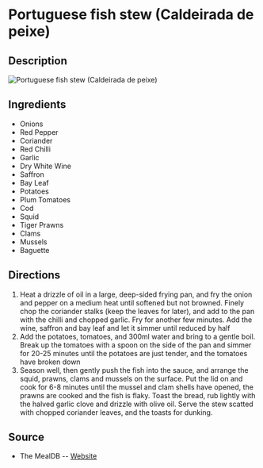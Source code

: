 # Portuguese fish stew (Caldeirada de peixe)

## Description
![Portuguese fish stew (Caldeirada de peixe)](https://www.themealdb.com/images/media/meals/do7zps1614349775.jpg "Portuguese fish stew (Caldeirada de peixe)")

## Ingredients
- Onions
- Red Pepper
- Coriander
- Red Chilli
- Garlic
- Dry White Wine
- Saffron
- Bay Leaf
- Potatoes
- Plum Tomatoes
- Cod
- Squid
- Tiger Prawns
- Clams
- Mussels
- Baguette

## Directions
1. Heat a drizzle of oil in a large, deep-sided frying pan, and fry the onion and pepper on a medium heat until softened but not browned. Finely chop the coriander stalks (keep the leaves for later), and add to the pan with the chilli and chopped garlic. Fry for another few minutes. Add the wine, saffron and bay leaf and let it simmer until reduced by half
2. Add the potatoes, tomatoes, and 300ml water and bring to a gentle boil. Break up the tomatoes with a spoon on the side of the pan and simmer for 20-25 minutes until the potatoes are just tender, and the tomatoes have broken down
3. Season well, then gently push the fish into the sauce, and arrange the squid, prawns, clams and mussels on the surface. Put the lid on and cook for 6-8 minutes until the mussel and clam shells have opened, the prawns are cooked and the fish is flaky. Toast the bread, rub lightly with the halved garlic clove and drizzle with olive oil. Serve the stew scatted with chopped coriander leaves, and the toasts for dunking.

## Source

- The MealDB -- [Website](https://themealdb.com/)
